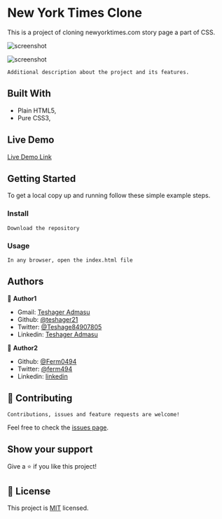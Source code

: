 # New York Times Clone
 This is a project of cloning newyorktimes.com story page a part of CSS.

![screenshot](./screenshot.png)

![screenshot](./screenshot.png)

    Additional description about the project and its features.

## Built With

- Plain HTML5,
- Pure CSS3,

## Live Demo

[Live Demo Link](https://teshager21.github.io/HTML-Forms/index.html)

## Getting Started

To get a local copy up and running follow these simple example steps.


### Install

    Download the repository

### Usage

    In any browser, open the index.html file


## Authors

👤 **Author1**

- Gmail: [Teshager Admasu](mailto:teshager8922@gmail.com)
- Github: [@teshager21](https://github.com/teshager21)
- Twitter: [@Teshage84907805](https://twitter.com/Teshage84907805)
- Linkedin: [Teshager Admasu](https://www.linkedin.com/in/teshager-admasu-0000011a2/)

👤 **Author2**

- Github: [@Ferm0494](https://github.com/Ferm0494)
- Twitter: [@ferm494](https://twitter.com/ferm494)
- Linkedin: [linkedin](https://www.linkedin.com/in/fernando-rivas-5bbb41147/)


## 🤝 Contributing

    Contributions, issues and feature requests are welcome!

Feel free to check the [issues page](issues/).

## Show your support

Give a ⭐️ if you like this project!

## 📝 License

This project is [MIT](lic.url) licensed.
